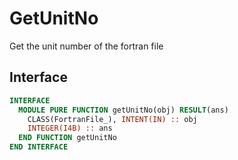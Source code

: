 # GetUnitNo

Get the unit number of the fortran file

## Interface

```fortran
INTERFACE
  MODULE PURE FUNCTION getUnitNo(obj) RESULT(ans)
    CLASS(FortranFile_), INTENT(IN) :: obj
    INTEGER(I4B) :: ans
  END FUNCTION getUnitNo
END INTERFACE
```
